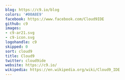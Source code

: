 ```yaml
---
blog: https://c9.io/blog
colors: '#00A8E9'
facebook: https://www.facebook.com/Cloud9IDE
github: c9
images:
- c9-ar21.svg
- c9-icon.svg
logohandle: c9
skipped: 0
sort: cloud9
title: Cloud9
twitter: cloud9ide
website: https://c9.io/
wikipedia: https://en.wikipedia.org/wiki/Cloud9_IDE
---
```

